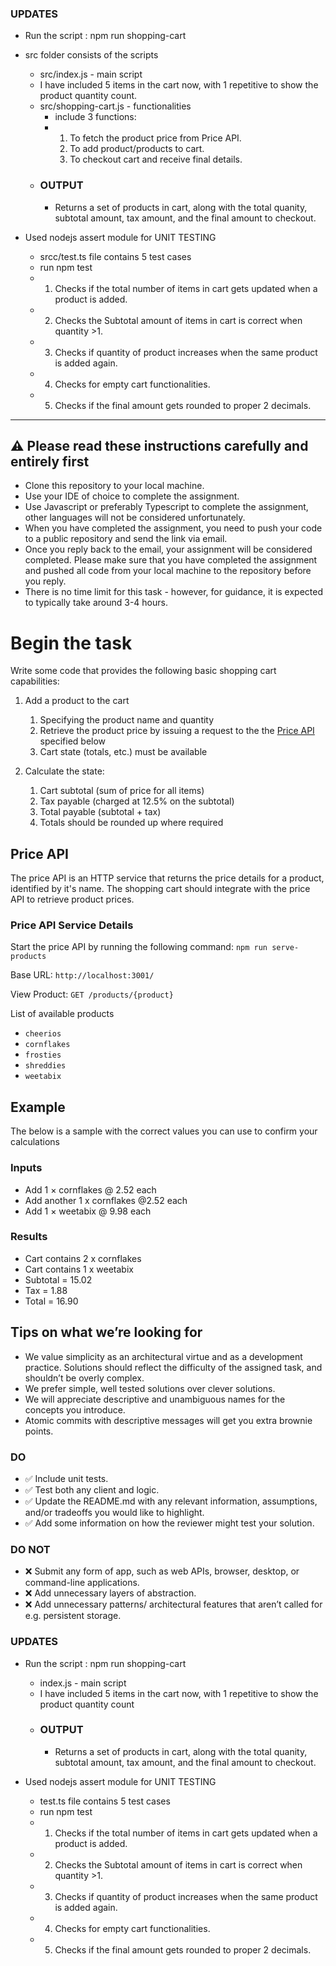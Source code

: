 ### UPDATES 

* Run the script : npm run shopping-cart
* src folder consists of the scripts
   * src/index.js - main script
   * I have included 5 items in the cart now, with 1 repetitive to show the product quantity count.
   * src/shopping-cart.js - functionalities
        * include 3 functions:
        * 1. To fetch the product price from Price API.
          2. To add product/products to cart.
          3. To checkout cart and receive final details.
   * ### OUTPUT
      * Returns a set of products in cart, along with the total quanity, subtotal amount, tax amount, and the final amount to checkout.

* Used nodejs assert module for UNIT TESTING

   * srcc/test.ts file contains 5 test cases
   * run npm test
   * 1. Checks if the total number of items in cart gets updated when a product is added.
   * 2. Checks the Subtotal amount of items in cart is correct when quantity >1.
   * 3. Checks if quantity of product increases when the same product is added again.
   * 4. Checks for empty cart functionalities. 
   * 5. Checks if the final amount gets rounded to proper 2 decimals.


----------------------------------------------------------------------------------------------------------------------------------------------------------------------------------------------------------------------------------------------------------------------------

## :warning: Please read these instructions carefully and entirely first
* Clone this repository to your local machine.
* Use your IDE of choice to complete the assignment.
* Use Javascript or preferably Typescript to complete the assignment, other languages will not be considered unfortunately.
* When you have completed the assignment, you need to  push your code to a public repository and send the link via email.
* Once you reply back to the email, your assignment will be considered completed. Please make sure that you have completed the assignment and pushed all code from your local machine to the repository before you reply.
* There is no time limit for this task - however, for guidance, it is expected to typically take around 3-4 hours.

# Begin the task

Write some code that provides the following basic shopping cart capabilities:

1. Add a product to the cart
   1. Specifying the product name and quantity
   2. Retrieve the product price by issuing a request to the the [Price API](#price-api) specified below
   3. Cart state (totals, etc.) must be available

2. Calculate the state:
   1. Cart subtotal (sum of price for all items)
   2. Tax payable (charged at 12.5% on the subtotal)
   3. Total payable (subtotal + tax)
   4. Totals should be rounded up where required

## Price API

The price API is an HTTP service that returns the price details for a product, identified by it's name. The shopping cart should integrate with the price API to retrieve product prices. 

### Price API Service Details

Start the price API by running the following command: `npm run serve-products`

Base URL: `http://localhost:3001/`

View Product: `GET /products/{product}`

List of available products
* `cheerios`
* `cornflakes`
* `frosties`
* `shreddies`
* `weetabix`

## Example
The below is a sample with the correct values you can use to confirm your calculations

### Inputs
* Add 1 × cornflakes @ 2.52 each
* Add another 1 x cornflakes @2.52 each
* Add 1 × weetabix @ 9.98 each
  
### Results  
* Cart contains 2 x cornflakes
* Cart contains 1 x weetabix
* Subtotal = 15.02
* Tax = 1.88
* Total = 16.90

## Tips on what we’re looking for

* We value simplicity as an architectural virtue and as a development practice. Solutions should reflect the difficulty of the assigned task, and shouldn’t be overly complex.
* We prefer simple, well tested solutions over clever solutions.
* We will appreciate descriptive and unambiguous names for the concepts you introduce.
* Atomic commits with descriptive messages will get you extra brownie points.

### DO

* ✅ Include unit tests.
* ✅ Test both any client and logic.
* ✅ Update the README.md with any relevant information, assumptions, and/or tradeoffs you would like to highlight.
* ✅ Add some information on how the reviewer might test your solution.

### DO NOT

* ❌ Submit any form of app, such as web APIs, browser, desktop, or command-line applications.
* ❌ Add unnecessary layers of abstraction.
* ❌ Add unnecessary patterns/ architectural features that aren’t called for e.g. persistent storage.


### UPDATES 

* Run the script : npm run shopping-cart 
   * index.js - main script
   * I have included 5 items in the cart now, with 1 repetitive to show the product quantity count
   * ### OUTPUT
      * Returns a set of products in cart, along with the total quanity, subtotal amount, tax amount, and the final amount to checkout.

* Used nodejs assert module for UNIT TESTING

   * test.ts file contains 5 test cases
   * run npm test
   * 1. Checks if the total number of items in cart gets updated when a product is added.
   * 2. Checks the Subtotal amount of items in cart is correct when quantity >1.
   * 3. Checks if quantity of product increases when the same product is added again.
   * 4. Checks for empty cart functionalities. 
   * 5. Checks if the final amount gets rounded to proper 2 decimals.
